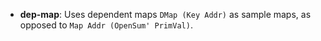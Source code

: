 - **dep-map**: Uses dependent maps `DMap (Key Addr)` as sample maps, as opposed to `Map Addr (OpenSum' PrimVal)`.
